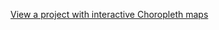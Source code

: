[View a project with interactive Choropleth maps](https://nbviewer.org/github/MariaMaxVas/Projects_DA/blob/main/Food%20service%20market%20research/food%20service%20market%20research.ipynb)
